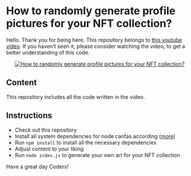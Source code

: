 # How to randomly generate profile pictures for your NFT collection?

Hello. Thank you for being here. This repository belongs to [this youtube video](https://www.youtube.com/watch?v=LW1i-ax%20SoYE).
If you haven't seen it, please consider watching the video, to get a better understanding of this code.


<p align="center">
  <a href="https://www.youtube.com/watch?v=LW1i-axSoYE" target="_blank">
    <img src="http://i3.ytimg.com/vi/LW1i-axSoYE/hqdefault.jpg" alt="How to randomly generate profile pictures for your NFT collection?">
  </a>
</p>

## Content

This repository includes all the code written in the video.

## Instructions
* Check out this repository
* Install all system dependencies for node canfas according ([more](https://github.com/Automattic/node-canvas#compiling))
* Run `npm install` to install all the necessary dependencies
* Adjust content to your liking
* Run `node index.js` to generate your own art for your NFT collection

Have a great day Coders!